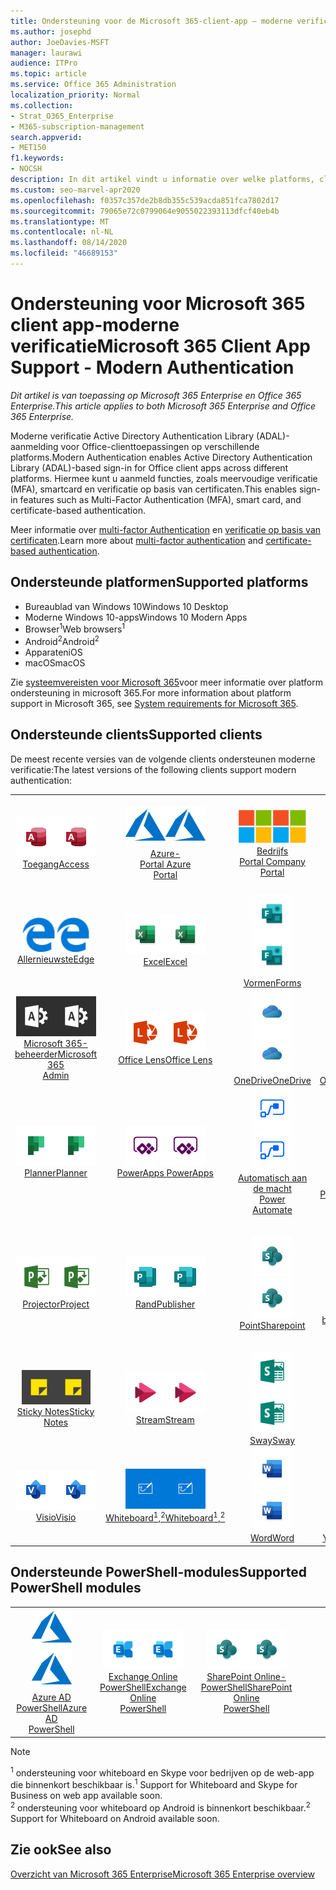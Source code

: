 ```yaml
---
title: Ondersteuning voor de Microsoft 365-client-app — moderne verificatie
ms.author: josephd
author: JoeDavies-MSFT
manager: laurawi
audience: ITPro
ms.topic: article
ms.service: Office 365 Administration
localization_priority: Normal
ms.collection:
- Strat_O365_Enterprise
- M365-subscription-management
search.appverid:
- MET150
f1.keywords:
- NOCSH
description: In dit artikel vindt u informatie over welke platforms, clients en PowerShell-modules moderne verificatie voor Microsoft 365 ondersteunen.
ms.custom: seo-marvel-apr2020
ms.openlocfilehash: f0357c357de2b8db355c539acda851fca7802d17
ms.sourcegitcommit: 79065e72c0799064e9055022393113dfcf40eb4b
ms.translationtype: MT
ms.contentlocale: nl-NL
ms.lasthandoff: 08/14/2020
ms.locfileid: "46689153"
---
```

# <a name="microsoft-365-client-app-support---modern-authentication"></a><span data-ttu-id="e360b-103">Ondersteuning voor Microsoft 365 client app-moderne verificatie</span><span class="sxs-lookup"><span data-stu-id="e360b-103">Microsoft 365 Client App Support - Modern Authentication</span></span>

<span data-ttu-id="e360b-104">*Dit artikel is van toepassing op Microsoft 365 Enterprise en Office 365 Enterprise.*</span><span class="sxs-lookup"><span data-stu-id="e360b-104">*This article applies to both Microsoft 365 Enterprise and Office 365 Enterprise.*</span></span>

<span data-ttu-id="e360b-105">Moderne verificatie Active Directory Authentication Library (ADAL)-aanmelding voor Office-clienttoepassingen op verschillende platforms.</span><span class="sxs-lookup"><span data-stu-id="e360b-105">Modern Authentication enables Active Directory Authentication Library (ADAL)-based sign-in for Office client apps across different platforms.</span></span> <span data-ttu-id="e360b-106">Hiermee kunt u aanmeld functies, zoals meervoudige verificatie (MFA), smartcard en verificatie op basis van certificaten.</span><span class="sxs-lookup"><span data-stu-id="e360b-106">This enables sign-in features such as Multi-Factor Authentication (MFA), smart card, and certificate-based authentication.</span></span>

<span data-ttu-id="e360b-107">Meer informatie over [multi-factor Authentication](https://docs.microsoft.com/azure/active-directory/authentication/multi-factor-authentication) en [verificatie op basis van certificaten](https://docs.microsoft.com/azure/active-directory/active-directory-certificate-based-authentication-get-started).</span><span class="sxs-lookup"><span data-stu-id="e360b-107">Learn more about [multi-factor authentication](https://docs.microsoft.com/azure/active-directory/authentication/multi-factor-authentication) and [certificate-based authentication](https://docs.microsoft.com/azure/active-directory/active-directory-certificate-based-authentication-get-started).</span></span>

## <a name="supported-platforms"></a><span data-ttu-id="e360b-108">Ondersteunde platformen</span><span class="sxs-lookup"><span data-stu-id="e360b-108">Supported platforms</span></span>

 - <span data-ttu-id="e360b-109">Bureaublad van Windows 10</span><span class="sxs-lookup"><span data-stu-id="e360b-109">Windows 10 Desktop</span></span>
 - <span data-ttu-id="e360b-110">Moderne Windows 10-apps</span><span class="sxs-lookup"><span data-stu-id="e360b-110">Windows 10 Modern Apps</span></span>
 - <span data-ttu-id="e360b-111">Browser<sup>1</sup></span><span class="sxs-lookup"><span data-stu-id="e360b-111">Web browsers<sup>1</sup></span></span>
 - <span data-ttu-id="e360b-112">Android<sup>2</sup></span><span class="sxs-lookup"><span data-stu-id="e360b-112">Android<sup>2</sup></span></span>
 - <span data-ttu-id="e360b-113">Apparaten</span><span class="sxs-lookup"><span data-stu-id="e360b-113">iOS</span></span>
 - <span data-ttu-id="e360b-114">macOS</span><span class="sxs-lookup"><span data-stu-id="e360b-114">macOS</span></span>

<span data-ttu-id="e360b-115">Zie [systeemvereisten voor Microsoft 365](https://products.office.com/office-system-requirements)voor meer informatie over platform ondersteuning in microsoft 365.</span><span class="sxs-lookup"><span data-stu-id="e360b-115">For more information about platform support in Microsoft 365, see [System requirements for Microsoft 365](https://products.office.com/office-system-requirements).</span></span>

## <a name="supported-clients"></a><span data-ttu-id="e360b-116">Ondersteunde clients</span><span class="sxs-lookup"><span data-stu-id="e360b-116">Supported clients</span></span>

<span data-ttu-id="e360b-117">De meest recente versies van de volgende clients ondersteunen moderne verificatie:</span><span class="sxs-lookup"><span data-stu-id="e360b-117">The latest versions of the following clients support modern authentication:</span></span>

| | | | | | |
|:---:|:---:|:---:|:---:|:---:|:---:|
| <span data-ttu-id="e360b-118">![Pictogram toegang](../media/o365-access-64x64.png)</span><span class="sxs-lookup"><span data-stu-id="e360b-118">![Access icon](../media/o365-access-64x64.png)</span></span> <br> [<span data-ttu-id="e360b-119">Toegang</span><span class="sxs-lookup"><span data-stu-id="e360b-119">Access</span></span>](https://products.office.com/access) | <span data-ttu-id="e360b-120">![Azure-pictogram](../media/o365-azure-64x64.png)</span><span class="sxs-lookup"><span data-stu-id="e360b-120">![Azure icon](../media/o365-azure-64x64.png)</span></span> <br> [<span data-ttu-id="e360b-121">Azure- <br> Portal </span><span class="sxs-lookup"><span data-stu-id="e360b-121">Azure <br> Portal </span></span>](https://azure.microsoft.com/features/azure-portal/) | <span data-ttu-id="e360b-122">![Pictogram voor bedrijfsportal](../media/o365-microsoft-64x64.png)</span><span class="sxs-lookup"><span data-stu-id="e360b-122">![Company portal icon](../media/o365-microsoft-64x64.png)</span></span> <br> [<span data-ttu-id="e360b-123">Bedrijfs <br> Portal </span><span class="sxs-lookup"><span data-stu-id="e360b-123">Company <br> Portal </span></span>](https://docs.microsoft.com/intune-user-help/sign-in-to-the-company-portal) | <span data-ttu-id="e360b-124">![Pictogram Delve](../media/o365-delve-64x64.png)</span><span class="sxs-lookup"><span data-stu-id="e360b-124">![Delve icon](../media/o365-delve-64x64.png)</span></span> <br> [<span data-ttu-id="e360b-125">Delve</span><span class="sxs-lookup"><span data-stu-id="e360b-125">Delve</span></span>](https://products.office.com/business/intelligent-search) | <span data-ttu-id="e360b-126">![Dynamics 365-pictogram](../media/o365-dynamics365-64x64.png)</span><span class="sxs-lookup"><span data-stu-id="e360b-126">![Dynamics 365 icon](../media/o365-dynamics365-64x64.png)</span></span> <br> [<span data-ttu-id="e360b-127">Dynamics 365</span><span class="sxs-lookup"><span data-stu-id="e360b-127">Dynamics 365</span></span>](https://dynamics.microsoft.com) 
| <span data-ttu-id="e360b-128">![Pictogram Edge](../media/o365-edge-64x64.png)</span><span class="sxs-lookup"><span data-stu-id="e360b-128">![Edge icon](../media/o365-edge-64x64.png)</span></span> <br> [<span data-ttu-id="e360b-129">Allernieuwste</span><span class="sxs-lookup"><span data-stu-id="e360b-129">Edge</span></span>](https://www.microsoft.com/windows/microsoft-edge) | <span data-ttu-id="e360b-130">![Excel-pictogram](../media/o365-excel-64x64.png)</span><span class="sxs-lookup"><span data-stu-id="e360b-130">![Excel icon](../media/o365-excel-64x64.png)</span></span> <br> [<span data-ttu-id="e360b-131">Excel</span><span class="sxs-lookup"><span data-stu-id="e360b-131">Excel</span></span>](https://products.office.com/excel) | <span data-ttu-id="e360b-132">![Formulier pictogram](../media/o365-forms-64x64.png)</span><span class="sxs-lookup"><span data-stu-id="e360b-132">![Forms icon](../media/o365-forms-64x64.png)</span></span> <br> [<span data-ttu-id="e360b-133">Vormen</span><span class="sxs-lookup"><span data-stu-id="e360b-133">Forms</span></span>](https://flow.microsoft.com/connectors/shared_microsoftforms/microsoft-forms/) | <span data-ttu-id="e360b-134">![Kaizala-pictogram](../media/o365-kaizala-64x64.png)</span><span class="sxs-lookup"><span data-stu-id="e360b-134">![Kaizala icon](../media/o365-kaizala-64x64.png)</span></span> <br> [<span data-ttu-id="e360b-135">Kaizala</span><span class="sxs-lookup"><span data-stu-id="e360b-135">Kaizala</span></span>](https://products.office.com/en/business/microsoft-kaizala) | <span data-ttu-id="e360b-136">![Office.com-pictogram](../media/o365-office-64x64.png)</span><span class="sxs-lookup"><span data-stu-id="e360b-136">![Office.com icon](../media/o365-office-64x64.png)</span></span> <br> [<span data-ttu-id="e360b-137">Office.com</span><span class="sxs-lookup"><span data-stu-id="e360b-137">Office.com</span></span>](https://www.office.com/) 
| <span data-ttu-id="e360b-138">![Pictogram Office 365-beheerder](../media/o365-o365admin-64x64.png)</span><span class="sxs-lookup"><span data-stu-id="e360b-138">![Office 365 Admin icon](../media/o365-o365admin-64x64.png)</span></span> <br> [<span data-ttu-id="e360b-139">Microsoft 365- <br> beheerder</span><span class="sxs-lookup"><span data-stu-id="e360b-139">Microsoft 365 <br> Admin</span></span>](https://products.office.com/business/manage-office-365-admin-app) | <span data-ttu-id="e360b-140">![Lens pictogram](../media/o365-lens-64x64.png)</span><span class="sxs-lookup"><span data-stu-id="e360b-140">![Lens icon](../media/o365-lens-64x64.png)</span></span> <br> [<span data-ttu-id="e360b-141">Office Lens</span><span class="sxs-lookup"><span data-stu-id="e360b-141">Office Lens</span></span>](https://www.microsoft.com/p/office-lens/9wzdncrfj3t8?activetab=pivot%3Aoverviewtab) | <span data-ttu-id="e360b-142">![OneDrive voor bedrijven-pictogram](../media/o365-OneDrive-64x64.png)</span><span class="sxs-lookup"><span data-stu-id="e360b-142">![OneDrive for Business icon](../media/o365-OneDrive-64x64.png)</span></span> <br> [<span data-ttu-id="e360b-143">OneDrive</span><span class="sxs-lookup"><span data-stu-id="e360b-143">OneDrive</span></span>](https://products.office.com/onedrive-for-business/online-cloud-storage) |  <span data-ttu-id="e360b-144">![OneNote-pictogram](../media/o365-OneNote-64x64.png)</span><span class="sxs-lookup"><span data-stu-id="e360b-144">![OneNote icon](../media/o365-OneNote-64x64.png)</span></span> <br> [<span data-ttu-id="e360b-145">OneNote</span><span class="sxs-lookup"><span data-stu-id="e360b-145">OneNote</span></span>](https://products.office.com/onenote) | <span data-ttu-id="e360b-146">![Outlook-pictogram](../media/o365-outlook-64x64.png)</span><span class="sxs-lookup"><span data-stu-id="e360b-146">![Outlook icon](../media/o365-outlook-64x64.png)</span></span> <br> [<span data-ttu-id="e360b-147">Outlook</span><span class="sxs-lookup"><span data-stu-id="e360b-147">Outlook</span></span>](https://products.office.com/outlook) 
| <span data-ttu-id="e360b-148">![Pictogram planner](../media/o365-planner-64x64.png)</span><span class="sxs-lookup"><span data-stu-id="e360b-148">![Planner icon](../media/o365-planner-64x64.png)</span></span> <br> [<span data-ttu-id="e360b-149">Planner</span><span class="sxs-lookup"><span data-stu-id="e360b-149">Planner</span></span>](https://products.office.com/business/task-management-software) | <span data-ttu-id="e360b-150">![PowerApps-pictogram](../media/o365-powerapps-64x64.png)</span><span class="sxs-lookup"><span data-stu-id="e360b-150">![PowerApps icon](../media/o365-powerapps-64x64.png)</span></span> <br> [<span data-ttu-id="e360b-151">PowerApps </span><span class="sxs-lookup"><span data-stu-id="e360b-151">PowerApps </span></span>](https://powerapps.microsoft.com) | <span data-ttu-id="e360b-152">![Pictogram Power automatisch automatiseren](../media/o365-flow-64x64.png)</span><span class="sxs-lookup"><span data-stu-id="e360b-152">![Power Automate icon](../media/o365-flow-64x64.png)</span></span> <br> [<span data-ttu-id="e360b-153">Automatisch aan de macht <br></span><span class="sxs-lookup"><span data-stu-id="e360b-153">Power <br> Automate</span></span>](https://flow.microsoft.com) | <span data-ttu-id="e360b-154">![PowerBI-pictogram](../media/o365-powerbi-64x64.png)</span><span class="sxs-lookup"><span data-stu-id="e360b-154">![PowerBI icon](../media/o365-powerbi-64x64.png)</span></span> <br> [<span data-ttu-id="e360b-155">Power BI</span><span class="sxs-lookup"><span data-stu-id="e360b-155">Power BI</span></span>](https://powerbi.microsoft.com)| <span data-ttu-id="e360b-156">![PowerPoint-pictogram](../media/o365-powerpoint-64x64.png)</span><span class="sxs-lookup"><span data-stu-id="e360b-156">![PowerPoint icon](../media/o365-powerpoint-64x64.png)</span></span> <br> [<span data-ttu-id="e360b-157">PowerPoint</span><span class="sxs-lookup"><span data-stu-id="e360b-157">PowerPoint</span></span>](https://products.office.com/powerpoint) 
| <span data-ttu-id="e360b-158">![Project-pictogram](../media/o365-project-64x64.png)</span><span class="sxs-lookup"><span data-stu-id="e360b-158">![Project icon](../media/o365-project-64x64.png)</span></span> <br> [<span data-ttu-id="e360b-159">Projector</span><span class="sxs-lookup"><span data-stu-id="e360b-159">Project</span></span>](https://products.office.com/project) | <span data-ttu-id="e360b-160">![Publisher-pictogram](../media/o365-publisher-64x64.png)</span><span class="sxs-lookup"><span data-stu-id="e360b-160">![Publisher icon](../media/o365-publisher-64x64.png)</span></span> <br> [<span data-ttu-id="e360b-161">Rand</span><span class="sxs-lookup"><span data-stu-id="e360b-161">Publisher</span></span>](https://products.office.com/publisher) | <span data-ttu-id="e360b-162">![SharePoint-pictogram](../media/o365-sharepoint-64x64.png)</span><span class="sxs-lookup"><span data-stu-id="e360b-162">![SharePoint icon](../media/o365-sharepoint-64x64.png)</span></span> <br> [<span data-ttu-id="e360b-163">Point</span><span class="sxs-lookup"><span data-stu-id="e360b-163">Sharepoint</span></span>](https://products.office.com/sharepoint) | <span data-ttu-id="e360b-164">![Skype voor bedrijven-pictogram](../media/o365-skypeforbusiness-64x64.png)</span><span class="sxs-lookup"><span data-stu-id="e360b-164">![Skype for Business icon](../media/o365-skypeforbusiness-64x64.png)</span></span> <br> [<span data-ttu-id="e360b-165">Skype voor <br> bedrijven<sup>1</sup></span><span class="sxs-lookup"><span data-stu-id="e360b-165">Skype for <br> Business<sup>1</sup></span></span>](https://www.skype.com/business/) | <span data-ttu-id="e360b-166">![StaffHub-pictogram](../media/o365-staffhub-64x64.png)</span><span class="sxs-lookup"><span data-stu-id="e360b-166">![StaffHub icon](../media/o365-staffhub-64x64.png)</span></span> <br> [<span data-ttu-id="e360b-167">StaffHub</span><span class="sxs-lookup"><span data-stu-id="e360b-167">StaffHub</span></span>](https://products.office.com/microsoft-staffhub/staff-scheduling-software)
| <span data-ttu-id="e360b-168">![Pictogram Sticky Notes](../media/o365-stickynotes-64x64.png)</span><span class="sxs-lookup"><span data-stu-id="e360b-168">![Sticky Notes icon](../media/o365-stickynotes-64x64.png)</span></span> <br> [<span data-ttu-id="e360b-169">Sticky Notes</span><span class="sxs-lookup"><span data-stu-id="e360b-169">Sticky Notes</span></span>](https://www.microsoft.com/p/microsoft-sticky-notes/9nblggh4qghw) | <span data-ttu-id="e360b-170">![Pictogram stream](../media/o365-stream-64x64.png)</span><span class="sxs-lookup"><span data-stu-id="e360b-170">![Stream icon](../media/o365-stream-64x64.png)</span></span> <br> [<span data-ttu-id="e360b-171">Stream</span><span class="sxs-lookup"><span data-stu-id="e360b-171">Stream</span></span>](https://stream.microsoft.com) | <span data-ttu-id="e360b-172">![Sway-pictogram](../media/o365-sway-64x64.png)</span><span class="sxs-lookup"><span data-stu-id="e360b-172">![Sway icon](../media/o365-sway-64x64.png)</span></span> <br> [<span data-ttu-id="e360b-173">Sway</span><span class="sxs-lookup"><span data-stu-id="e360b-173">Sway</span></span>](https://sway.com) | <span data-ttu-id="e360b-174">![Pictogram teams](../media/o365-teams-64x64.png)</span><span class="sxs-lookup"><span data-stu-id="e360b-174">![Teams icon](../media/o365-teams-64x64.png)</span></span> <br> [<span data-ttu-id="e360b-175">Teams</span><span class="sxs-lookup"><span data-stu-id="e360b-175">Teams</span></span>](https://products.office.com/microsoft-teams/group-chat-software) | <span data-ttu-id="e360b-176">![Pictogram taak](../media/o365-todo-64x64.png)</span><span class="sxs-lookup"><span data-stu-id="e360b-176">![To Do icon](../media/o365-todo-64x64.png)</span></span> <br> [<span data-ttu-id="e360b-177">Taak</span><span class="sxs-lookup"><span data-stu-id="e360b-177">To Do</span></span>](https://todo.microsoft.com) 
| <span data-ttu-id="e360b-178">![Visio-pictogram](../media/o365-visio-64x64.png)</span><span class="sxs-lookup"><span data-stu-id="e360b-178">![Visio icon](../media/o365-visio-64x64.png)</span></span> <br> [<span data-ttu-id="e360b-179">Visio</span><span class="sxs-lookup"><span data-stu-id="e360b-179">Visio</span></span>](https://products.office.com/visio/flowchart-software) | <span data-ttu-id="e360b-180">![Whiteboard pictogram](../media/o365-whiteboard-64x64.png)</span><span class="sxs-lookup"><span data-stu-id="e360b-180">![Whiteboard icon](../media/o365-whiteboard-64x64.png)</span></span> <br> [<span data-ttu-id="e360b-181">Whiteboard<sup>1</sup>,<sup>2</sup></span><span class="sxs-lookup"><span data-stu-id="e360b-181">Whiteboard<sup>1</sup>,<sup>2</sup></span></span>](https://whiteboard.microsoft.com/) | <span data-ttu-id="e360b-182">![Word-pictogram](../media/o365-word-64x64.png)</span><span class="sxs-lookup"><span data-stu-id="e360b-182">![Word icon](../media/o365-word-64x64.png)</span></span> <br> [<span data-ttu-id="e360b-183">Word</span><span class="sxs-lookup"><span data-stu-id="e360b-183">Word</span></span>](https://products.office.com/word) | <span data-ttu-id="e360b-184">![Pictogram Yammer](../media/o365-yammer-64x64.png)</span><span class="sxs-lookup"><span data-stu-id="e360b-184">![Yammer icon](../media/o365-yammer-64x64.png)</span></span> <br> [<span data-ttu-id="e360b-185">Yammer</span><span class="sxs-lookup"><span data-stu-id="e360b-185">Yammer</span></span>](https://products.office.com/yammer/yammer-overview) | <span data-ttu-id="e360b-186">![Pictogram Yammer](../media/o365-yammer-64x64.png)</span><span class="sxs-lookup"><span data-stu-id="e360b-186">![Yammer icon](../media/o365-yammer-64x64.png)</span></span> <br> [<span data-ttu-id="e360b-187">Yammer- <br> kennisgeving</span><span class="sxs-lookup"><span data-stu-id="e360b-187">Yammer <br> Notifier</span></span>](https://products.office.com/yammer/yammer-overview) |  |

## <a name="supported-powershell-modules"></a><span data-ttu-id="e360b-188">Ondersteunde PowerShell-modules</span><span class="sxs-lookup"><span data-stu-id="e360b-188">Supported PowerShell modules</span></span>

| | | | | | |
|:---:|:---:|:---:|:---:|:---:|:---:|
| <span data-ttu-id="e360b-189">![Azure-pictogram](../media/o365-azure-64x64.png)</span><span class="sxs-lookup"><span data-stu-id="e360b-189">![Azure icon](../media/o365-azure-64x64.png)</span></span> <br> [<span data-ttu-id="e360b-190">Azure AD <br> PowerShell</span><span class="sxs-lookup"><span data-stu-id="e360b-190">Azure AD <br> PowerShell</span></span>](https://docs.microsoft.com/powershell/azure/active-directory/overview?view=azureadps-2.0) | <span data-ttu-id="e360b-191">![Pictogram Exchange](../media/o365-exchange-64x64.png)</span><span class="sxs-lookup"><span data-stu-id="e360b-191">![Exchange icon](../media/o365-exchange-64x64.png)</span></span> <br> [<span data-ttu-id="e360b-192">Exchange Online <br> PowerShell</span><span class="sxs-lookup"><span data-stu-id="e360b-192">Exchange Online <br> PowerShell</span></span>](https://docs.microsoft.com/powershell/exchange/exchange-online/exchange-online-powershell?view=exchange-ps) | <span data-ttu-id="e360b-193">![SharePoint-pictogram](../media/o365-sharepoint-64x64.png)</span><span class="sxs-lookup"><span data-stu-id="e360b-193">![SharePoint icon](../media/o365-sharepoint-64x64.png)</span></span> <br> [<span data-ttu-id="e360b-194">SharePoint Online- <br> PowerShell</span><span class="sxs-lookup"><span data-stu-id="e360b-194">SharePoint Online <br> PowerShell</span></span>](https://docs.microsoft.com/powershell/sharepoint/sharepoint-online/connect-sharepoint-online)

> [!NOTE]
> <span data-ttu-id="e360b-195"><sup>1</sup> ondersteuning voor whiteboard en Skype voor bedrijven op de web-app die binnenkort beschikbaar is.</span><span class="sxs-lookup"><span data-stu-id="e360b-195"><sup>1</sup> Support for Whiteboard and Skype for Business on web app available soon.</span></span> <br>
> <span data-ttu-id="e360b-196"><sup>2</sup> ondersteuning voor whiteboard op Android is binnenkort beschikbaar.</span><span class="sxs-lookup"><span data-stu-id="e360b-196"><sup>2</sup> Support for Whiteboard on Android available soon.</span></span>

## <a name="see-also"></a><span data-ttu-id="e360b-197">Zie ook</span><span class="sxs-lookup"><span data-stu-id="e360b-197">See also</span></span>

[<span data-ttu-id="e360b-198">Overzicht van Microsoft 365 Enterprise</span><span class="sxs-lookup"><span data-stu-id="e360b-198">Microsoft 365 Enterprise overview</span></span>](microsoft-365-overview.md)
